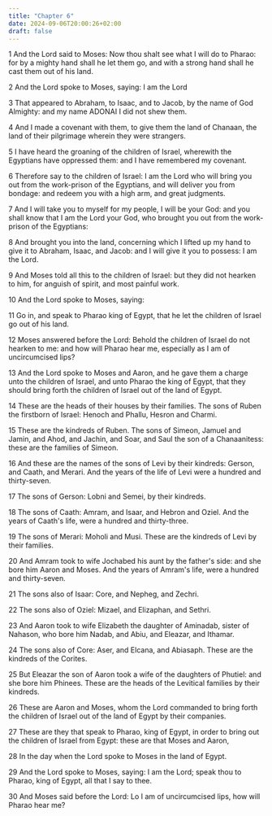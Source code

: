 ```yaml
---
title: "Chapter 6"
date: 2024-09-06T20:00:26+02:00
draft: false
---
```



1 And the Lord said to Moses: Now thou shalt see what I will do to Pharao: for by a mighty hand shall he let them go, and with a strong hand shall he cast them out of his land.

2 And the Lord spoke to Moses, saying: I am the Lord

3 That appeared to Abraham, to Isaac, and to Jacob, by the name of God Almighty: and my name ADONAI I did not shew them.

4 And I made a covenant with them, to give them the land of Chanaan, the land of their pilgrimage wherein they were strangers.

5 I have heard the groaning of the children of Israel, wherewith the Egyptians have oppressed them: and I have remembered my covenant.

6 Therefore say to the children of Israel: I am the Lord who will bring you out from the work-prison of the Egyptians, and will deliver you from bondage: and redeem you with a high arm, and great judgments.

7 And I will take you to myself for my people, I will be your God: and you shall know that I am the Lord your God, who brought you out from the work-prison of the Egyptians:

8 And brought you into the land, concerning which I lifted up my hand to give it to Abraham, Isaac, and Jacob: and I will give it you to possess: I am the Lord.

9 And Moses told all this to the children of Israel: but they did not hearken to him, for anguish of spirit, and most painful work.

10 And the Lord spoke to Moses, saying:

11 Go in, and speak to Pharao king of Egypt, that he let the children of Israel go out of his land.

12 Moses answered before the Lord: Behold the children of Israel do not hearken to me: and how will Pharao hear me, especially as I am of uncircumcised lips?

13 And the Lord spoke to Moses and Aaron, and he gave them a charge unto the children of Israel, and unto Pharao the king of Egypt, that they should bring forth the children of Israel out of the land of Egypt.

14 These are the heads of their houses by their families. The sons of Ruben the firstborn of Israel: Henoch and Phallu, Hesron and Charmi.

15 These are the kindreds of Ruben. The sons of Simeon, Jamuel and Jamin, and Ahod, and Jachin, and Soar, and Saul the son of a Chanaanitess: these are the families of Simeon.

16 And these are the names of the sons of Levi by their kindreds: Gerson, and Caath, and Merari. And the years of the life of Levi were a hundred and thirty-seven.

17 The sons of Gerson: Lobni and Semei, by their kindreds.

18 The sons of Caath: Amram, and Isaar, and Hebron and Oziel. And the years of Caath's life, were a hundred and thirty-three.

19 The sons of Merari: Moholi and Musi. These are the kindreds of Levi by their families.

20 And Amram took to wife Jochabed his aunt by the father's side: and she bore him Aaron and Moses. And the years of Amram's life, were a hundred and thirty-seven.

21 The sons also of Isaar: Core, and Nepheg, and Zechri.

22 The sons also of Oziel: Mizael, and Elizaphan, and Sethri.

23 And Aaron took to wife Elizabeth the daughter of Aminadab, sister of Nahason, who bore him Nadab, and Abiu, and Eleazar, and Ithamar.

24 The sons also of Core: Aser, and Elcana, and Abiasaph. These are the kindreds of the Corites.

25 But Eleazar the son of Aaron took a wife of the daughters of Phutiel: and she bore him Phinees. These are the heads of the Levitical families by their kindreds.

26 These are Aaron and Moses, whom the Lord commanded to bring forth the children of Israel out of the land of Egypt by their companies.

27 These are they that speak to Pharao, king of Egypt, in order to bring out the children of Israel from Egypt: these are that Moses and Aaron,

28 In the day when the Lord spoke to Moses in the land of Egypt.

29 And the Lord spoke to Moses, saying: I am the Lord; speak thou to Pharao, king of Egypt, all that I say to thee.

30 And Moses said before the Lord: Lo I am of uncircumcised lips, how will Pharao hear me?

